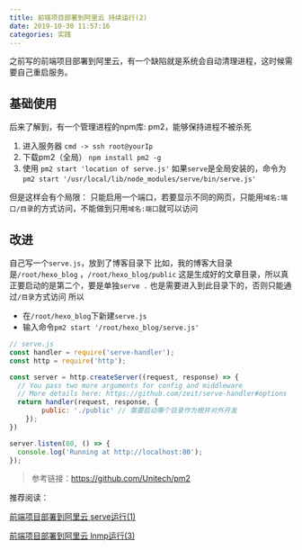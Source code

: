 ```yaml
---
title: 前端项目部署到阿里云 持续运行(2)
date: 2019-10-30 11:57:16
categories: 实践
---
```


之前写的前端项目部署到阿里云，有一个缺陷就是系统会自动清理进程，这时候需要自己重启服务。
## 基础使用
后来了解到，有一个管理进程的npm库: pm2，能够保持进程不被杀死
1. 进入服务器
`cmd -> ssh root@yourIp`
2. 下载pm2（全局）
`npm install pm2 -g`
3. 使用
`pm2 start 'location of serve.js'`
如果`serve`是全局安装的，命令为`pm2 start '/usr/local/lib/node_modules/serve/bin/serve.js'`

但是这样会有个局限：
只能启用一个端口，若要显示不同的网页，只能用`域名:端口/目录`的方式访问，不能做到只用`域名:端口`就可以访问
## 改进
自己写一个`serve.js`，放到了博客目录下
比如，我的博客大目录是`/root/hexo_blog` ，`/root/hexo_blog/public` 这是生成好的文章目录，所以真正要启动的是第二个，要是单独`serve .` 也是需要进入到此目录下的，否则只能通过`/目录`方式访问
所以
- 在`/root/hexo_blog`下新建`serve.js`
- 输入命令`pm2 start '/root/hexo_blog/serve.js'`
```js
// serve.js
const handler = require('serve-handler');
const http = require('http');

const server = http.createServer((request, response) => {
  // You pass two more arguments for config and middleware
  // More details here: https://github.com/zeit/serve-handler#options
  return handler(request, response, {
		public: './public' // 需要启动哪个目录作为根并对外开发
	});
})

server.listen(80, () => {
  console.log('Running at http://localhost:80');
});
```

> 参考链接：https://github.com/Unitech/pm2



推荐阅读：

[前端项目部署到阿里云 serve运行(1)](http://blog.escript.cn/deploy_project_server1/)

[前端项目部署到阿里云 lnmp运行(3)](http://blog.escript.cn/deploy_project_server3/)